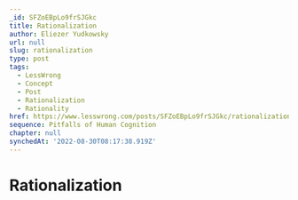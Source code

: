 ```yaml
---
_id: SFZoEBpLo9frSJGkc
title: Rationalization
author: Eliezer Yudkowsky
url: null
slug: rationalization
type: post
tags:
  - LessWrong
  - Concept
  - Post
  - Rationalization
  - Rationality
href: https://www.lesswrong.com/posts/SFZoEBpLo9frSJGkc/rationalization
sequence: Pitfalls of Human Cognition
chapter: null
synchedAt: '2022-08-30T08:17:38.919Z'
---
```


# Rationalization
